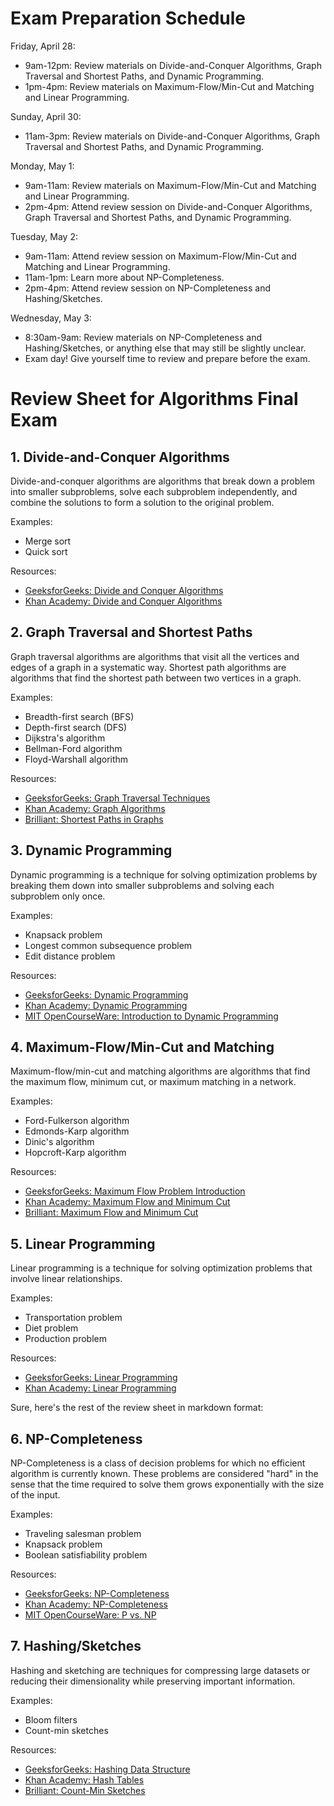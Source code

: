 # Exam Preparation Schedule

Friday, April 28:
- 9am-12pm: Review materials on Divide-and-Conquer Algorithms, Graph Traversal and Shortest Paths, and Dynamic Programming.
- 1pm-4pm: Review materials on Maximum-Flow/Min-Cut and Matching and Linear Programming.

Sunday, April 30:
- 11am-3pm: Review materials on Divide-and-Conquer Algorithms, Graph Traversal and Shortest Paths, and Dynamic Programming.

Monday, May 1:
- 9am-11am: Review materials on Maximum-Flow/Min-Cut and Matching and Linear Programming.
- 2pm-4pm: Attend review session on Divide-and-Conquer Algorithms, Graph Traversal and Shortest Paths, and Dynamic Programming.

Tuesday, May 2:
- 9am-11am: Attend review session on Maximum-Flow/Min-Cut and Matching and Linear Programming.
- 11am-1pm: Learn more about NP-Completeness.
- 2pm-4pm: Attend review session on NP-Completeness and Hashing/Sketches.

Wednesday, May 3:
- 8:30am-9am: Review materials on NP-Completeness and Hashing/Sketches, or anything else that may still be slightly unclear.
- Exam day! Give yourself time to review and prepare before the exam.

# Review Sheet for Algorithms Final Exam

## 1. Divide-and-Conquer Algorithms

Divide-and-conquer algorithms are algorithms that break down a problem into smaller subproblems, solve each subproblem independently, and combine the solutions to form a solution to the original problem.

Examples:
- Merge sort
- Quick sort

Resources:
- [GeeksforGeeks: Divide and Conquer Algorithms](https://www.geeksforgeeks.org/divide-and-conquer-algorithm-introduction/)
- [Khan Academy: Divide and Conquer Algorithms](https://www.khanacademy.org/computing/computer-science/algorithms/merge-sort/a/divide-and-conquer-algorithms)

## 2. Graph Traversal and Shortest Paths

Graph traversal algorithms are algorithms that visit all the vertices and edges of a graph in a systematic way. Shortest path algorithms are algorithms that find the shortest path between two vertices in a graph.

Examples:
- Breadth-first search (BFS)
- Depth-first search (DFS)
- Dijkstra's algorithm
- Bellman-Ford algorithm
- Floyd-Warshall algorithm

Resources:
- [GeeksforGeeks: Graph Traversal Techniques](https://www.geeksforgeeks.org/graph-traversal-techniques/)
- [Khan Academy: Graph Algorithms](https://www.khanacademy.org/computing/computer-science/algorithms/graph-representation/a/representing-graphs)
- [Brilliant: Shortest Paths in Graphs](https://brilliant.org/wiki/shortest-paths-in-graphs/)

## 3. Dynamic Programming

Dynamic programming is a technique for solving optimization problems by breaking them down into smaller subproblems and solving each subproblem only once.

Examples:
- Knapsack problem
- Longest common subsequence problem
- Edit distance problem

Resources:
- [GeeksforGeeks: Dynamic Programming](https://www.geeksforgeeks.org/dynamic-programming/)
- [Khan Academy: Dynamic Programming](https://www.khanacademy.org/computing/computer-science/algorithms/dynamic-programming/a/dynamic-programming-overview)
- [MIT OpenCourseWare: Introduction to Dynamic Programming](https://ocw.mit.edu/courses/electrical-engineering-and-computer-science/6-006-introduction-to-algorithms-fall-2011/lecture-videos/MIT6_006F11_lec20.pdf)

## 4. Maximum-Flow/Min-Cut and Matching

Maximum-flow/min-cut and matching algorithms are algorithms that find the maximum flow, minimum cut, or maximum matching in a network.

Examples:
- Ford-Fulkerson algorithm
- Edmonds-Karp algorithm
- Dinic's algorithm
- Hopcroft-Karp algorithm

Resources:
- [GeeksforGeeks: Maximum Flow Problem Introduction](https://www.geeksforgeeks.org/max-flow-problem-introduction/)
- [Khan Academy: Maximum Flow and Minimum Cut](https://www.khanacademy.org/computing/computer-science/algorithms/flow-networks/a/maximum-flow-problems)
- [Brilliant: Maximum Flow and Minimum Cut](https://brilliant.org/wiki/maximum-flow-minimum-cut/)

## 5. Linear Programming

Linear programming is a technique for solving optimization problems that involve linear relationships.

Examples:
- Transportation problem
- Diet problem
- Production problem

Resources:
- [GeeksforGeeks: Linear Programming](https://www.geeksforgeeks.org/linear-programming/)
- [Khan Academy: Linear Programming](https://www.khanacademy.org/math/ap-calculus-ab/ab-applications-derivatives/)

Sure, here's the rest of the review sheet in markdown format:

## 6. NP-Completeness

NP-Completeness is a class of decision problems for which no efficient algorithm is currently known. These problems are considered "hard" in the sense that the time required to solve them grows exponentially with the size of the input.

Examples:
- Traveling salesman problem
- Knapsack problem
- Boolean satisfiability problem

Resources:
- [GeeksforGeeks: NP-Completeness](https://www.geeksforgeeks.org/np-completeness-set-1/)
- [Khan Academy: NP-Completeness](https://www.khanacademy.org/computing/computer-science/algorithms/np-completeness/a/np-completeness-introduction)
- [MIT OpenCourseWare: P vs. NP](https://ocw.mit.edu/courses/electrical-engineering-and-computer-science/6-045j-automata-computability-and-complexity-spring-2005/lecture-notes/lec22.pdf)

## 7. Hashing/Sketches

Hashing and sketching are techniques for compressing large datasets or reducing their dimensionality while preserving important information.

Examples:
- Bloom filters
- Count-min sketches

Resources:
- [GeeksforGeeks: Hashing Data Structure](https://www.geeksforgeeks.org/hashing-data-structure/)
- [Khan Academy: Hash Tables](https://www.khanacademy.org/computing/computer-science/algorithms/hash-tables/a/hash-tables)
- [Brilliant: Count-Min Sketches](https://brilliant.org/wiki/count-min-sketch/)
